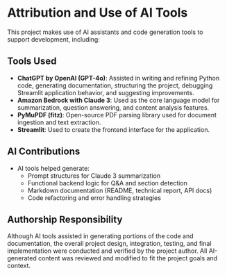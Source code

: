 # Attribution and Use of AI Tools

This project makes use of AI assistants and code generation tools to support development, including:

## Tools Used

- **ChatGPT by OpenAI (GPT-4o)**: Assisted in writing and refining Python code, generating documentation, structuring the project, debugging Streamlit application behavior, and suggesting improvements.
- **Amazon Bedrock with Claude 3**: Used as the core language model for summarization, question answering, and content analysis features.
- **PyMuPDF (fitz)**: Open-source PDF parsing library used for document ingestion and text extraction.
- **Streamlit**: Used to create the frontend interface for the application.

## AI Contributions

- AI tools helped generate:
  - Prompt structures for Claude 3 summarization
  - Functional backend logic for Q&A and section detection
  - Markdown documentation (README, technical report, API docs)
  - Code refactoring and error handling strategies

## Authorship Responsibility

Although AI tools assisted in generating portions of the code and documentation, the overall project design, integration, testing, and final implementation were conducted and verified by the project author. All AI-generated content was reviewed and modified to fit the project goals and context.